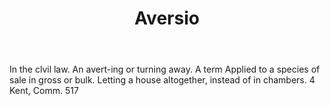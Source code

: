 ---
title: Aversio
letter: A
permalink: "/definitions/bld-aversio.html"
body: In the clvil law. An avert-ing or turning away. A term Applied to a species
  of sale in gross or bulk. Letting a house altogether, instead of in chambers. 4
  Kent, Comm. 517
published_at: '2018-07-07'
source: Black's Law Dictionary 2nd Ed (1910)
layout: post
---